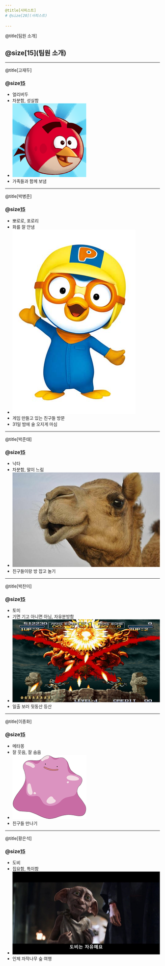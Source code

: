 ```yaml
---
@title[사피스트]
# @size[20](사피스트)

---
```

@title[팀원 소개]
## @size[15](팀원 소개)

---
@title[고재두]
### @size[15](고재두)
  * 얼리버두
  * 차분함, 성실함
  * ![SAMBA Deployment](https://raw.githubusercontent.com/crossmarien/public/master/assets/img/1.png)
  * 가족들과 함께 보냄

---
@title[박병준]
### @size[15](박병준)
  * 뽀로로, 포로리
  * 화를 잘 안냄
  * ![SAMBA Deployment](https://raw.githubusercontent.com/crossmarien/public/master/assets/img/2.jpg)
  * 게임 만들고 있는 친구들 방문 
  * 31일 밤에 술 오지게 마심

---
@title[박준태]
### @size[15](박준태)
  * 낙타
  * 차분함, 말이 느림
  * ![SAMBA Deployment](https://raw.githubusercontent.com/crossmarien/public/master/assets/img/3.jpg)
  * 친구들이랑 방 잡고 놀기

---
@title[박찬미]
### @size[15](박찬미)
  * 토미
  * 기면 기고 아니면 아님, 자유분방함
  * ![SAMBA Deployment](https://raw.githubusercontent.com/crossmarien/public/master/assets/img/4.jpg)
  * 일출 보러 뒷동산 등산
  
---
@title[이종화]
### @size[15](이종화)
  * 메타몽
  * 잘 웃음, 잘 숨음
  * ![SAMBA Deployment](https://raw.githubusercontent.com/crossmarien/public/master/assets/img/5.png)
  * 친구들 만나기
  
---
@title[황은석]
### @size[15](황은석)
  * 도비
  * 집요함, 특이함
  * ![SAMBA Deployment](https://raw.githubusercontent.com/crossmarien/public/master/assets/img/6.jpg)
  * 인제 자작나무 숲 여행
